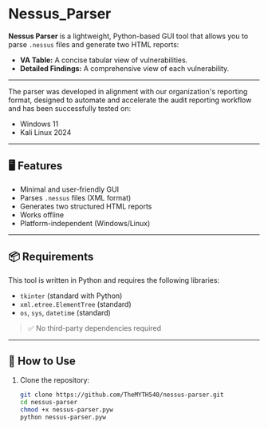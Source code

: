 # Nessus_Parser
**Nessus Parser** is a lightweight, Python-based GUI tool that allows you to parse `.nessus` files and generate two HTML reports:

- **VA Table:** A concise tabular view of vulnerabilities.
- **Detailed Findings:** A comprehensive view of each vulnerability.

---

The parser was developed in alignment with our organization's reporting format, designed to automate and accelerate the audit reporting workflow and has been successfully tested on:
- Windows 11
- Kali Linux 2024

---

## 🖥️ Features

- Minimal and user-friendly GUI
- Parses `.nessus` files (XML format)
- Generates two structured HTML reports
- Works offline
- Platform-independent (Windows/Linux)

---

## 📦 Requirements

This tool is written in Python and requires the following libraries:

- `tkinter` (standard with Python)
- `xml.etree.ElementTree` (standard)
- `os`, `sys`, `datetime` (standard)

> ✅ No third-party dependencies required

---

## 🚀 How to Use

1. Clone the repository:
   ```bash
   git clone https://github.com/TheMYTH540/nessus-parser.git
   cd nessus-parser
   chmod +x nessus-parser.pyw
   python nessus-parser.pyw
